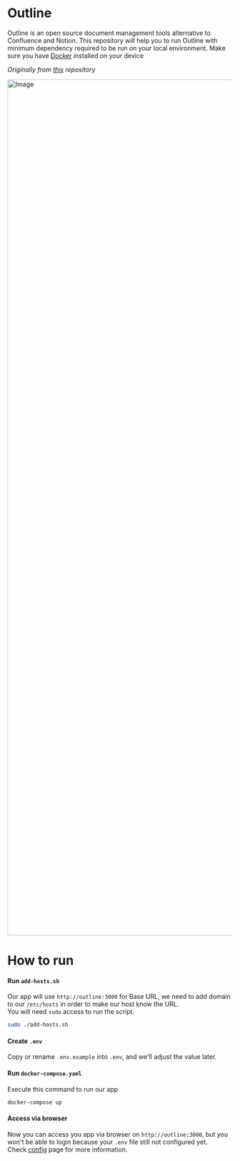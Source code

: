 # Outline
Outline is an open source document management tools alternative to Confluence and Notion. This repository will help you to run Outline with minimum dependency required to be run on your local environment. Make sure you have [Docker](https://www.docker.com/) installed on your device

*Originally from [this](https://github.com/outline/outline) repository*

<img width="1918" alt="Image" src="https://github.com/user-attachments/assets/a38d09de-c3a2-4536-b431-22f103ade3cd" />

# How to run

#### Run `add-hosts.sh` 
Our app will use `http://outline:3000` for Base URL, we need to add domain to our `/etc/hosts` in order to make our host know the URL. \
You will need `sudo` access to run the script.
```sh
sudo ./add-hosts.sh 
```

#### Create `.env` 
Copy or rename `.env.example` into `.env`, and we'll adjust the value later.

#### Run `docker-compose.yaml` 
Execute this command to run our app 
```sh
docker-compose up
```

#### Access via browser 
Now you can access you app via browser on `http://outline:3000`, but you won't be able to login because your `.env` file still not configured yet. \
Check [config](doc/CONFIG.md) page for more information.

